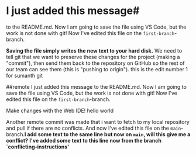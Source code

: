# I just added this message#

to the README.md. Now I am going to save the file using VS Code, but the work is not done with git! Now I've edited this file on the `first-branch`-branch.

**Saving the file simply writes the new text to your hard disk.**
We need to tell git that we want to preserve these changes for the project (making a
"commit"), then send them
back to the repository on GitHub so the rest of our team can see them (this is "pushing to origin").
this is the edit number 1 for sumanth git 


##remote I just added this message to the README.md. 
Now I am going to save the file using VS Code, but the work is not done with git! Now I've edited this file on the `first-branch`-branch.

Make changes with the Web IDE!
hello world 

Another remote commit was made that i want to fetch to my local repository and pull if there are no conflicts. And now I've edited this file on the `main`-branch.**I add some text to the same line but now on `main`, will this give me a conflict?**
**I've added some text to this line now from the branch `conflicting-instructions'**
